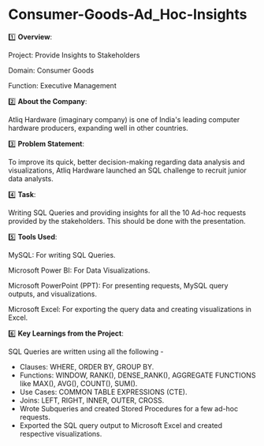 # Consumer-Goods-Ad_Hoc-Insights
1️⃣ **Overview**:

Project: Provide Insights to Stakeholders

Domain: Consumer Goods

Function: Executive Management

2️⃣ **About the Company**:

Atliq Hardware (imaginary company) is one of India's leading computer hardware producers, expanding well in other countries.

3️⃣ **Problem Statement**:

To improve its quick, better decision-making regarding data analysis and visualizations, Atliq Hardware launched an SQL challenge to recruit junior data analysts.

4️⃣ **Task**:

Writing SQL Queries and providing insights for all the 10 Ad-hoc requests provided by the stakeholders. This should be done with the presentation.

5️⃣ **Tools Used**:

MySQL: For writing SQL Queries.

Microsoft Power BI: For Data Visualizations.

Microsoft PowerPoint (PPT): For presenting requests, MySQL query outputs, and visualizations.

Microsoft Excel: For exporting the query data and creating visualizations in Excel.

6️⃣ **Key Learnings from the Project**:

SQL Queries are written using all the following -
* Clauses: WHERE, ORDER BY, GROUP BY.
* Functions: WINDOW, RANK(), DENSE_RANK(), AGGREGATE FUNCTIONS like MAX(), AVG(), COUNT(), SUM().
* Use Cases: COMMON TABLE EXPRESSIONS (CTE).
* Joins: LEFT, RIGHT, INNER, OUTER, CROSS.
* Wrote Subqueries and created Stored Procedures for a few ad-hoc requests.
* Exported the SQL query output to Microsoft Excel and created respective visualizations.

